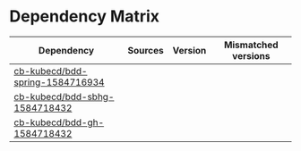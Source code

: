 # Dependency Matrix

Dependency | Sources | Version | Mismatched versions
---------- | ------- | ------- | -------------------
[cb-kubecd/bdd-spring-1584716934](https://github.com/cb-kubecd/bdd-spring-1584716934.git) |  | []() | 
[cb-kubecd/bdd-sbhg-1584718432](https://github.com/cb-kubecd/bdd-sbhg-1584718432.git) |  | []() | 
[cb-kubecd/bdd-gh-1584718432](https://github.com/cb-kubecd/bdd-gh-1584718432.git) |  | []() | 
